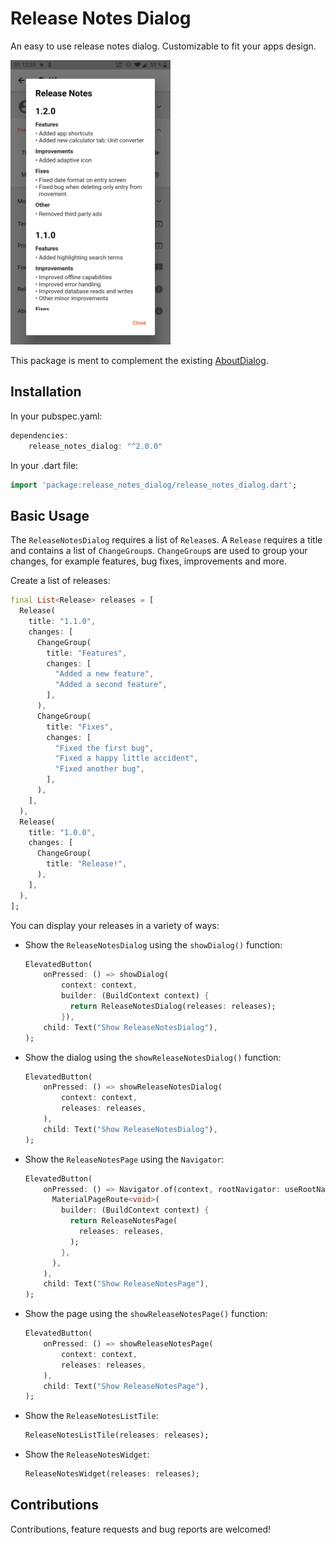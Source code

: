 # Release Notes Dialog

An easy to use release notes dialog. Customizable to fit your apps design.

<img src="https://github.com/JakobMick/release_notes_dialog/blob/main/README_example_screenshot.jpg?raw=true" width="256">

This package is ment to complement the existing [AboutDialog](https://api.flutter.dev/flutter/material/AboutDialog-class.html).

## Installation

In your pubspec.yaml:

```dart
dependencies:
    release_notes_dialog: "^2.0.0"
```

In your .dart file:

```dart
import 'package:release_notes_dialog/release_notes_dialog.dart';
```

## Basic Usage

The ```ReleaseNotesDialog``` requires a list of ```Release```s. A ```Release``` requires a title and contains a list of ```ChangeGroup```s. ```ChangeGroup```s are used to group your changes, for example features, bug fixes, improvements and more.

Create a list of releases:

```dart
final List<Release> releases = [
  Release(
    title: "1.1.0",
    changes: [
      ChangeGroup(
        title: "Features",
        changes: [
          "Added a new feature",
          "Added a second feature",
        ],
      ),
      ChangeGroup(
        title: "Fixes",
        changes: [
          "Fixed the first bug",
          "Fixed a happy little accident",
          "Fixed another bug",
        ],
      ),
    ],
  ),
  Release(
    title: "1.0.0",
    changes: [
      ChangeGroup(
        title: "Release!",
      ),
    ],
  ),
];
```

You can display your releases in a variety of ways:

- Show the ```ReleaseNotesDialog``` using the ```showDialog()``` function:

  ```dart
  ElevatedButton(
      onPressed: () => showDialog(
          context: context,
          builder: (BuildContext context) {
            return ReleaseNotesDialog(releases: releases);
          }),
      child: Text("Show ReleaseNotesDialog"),
  );
  ```

- Show the dialog using the ```showReleaseNotesDialog()``` function:

  ```dart
  ElevatedButton(
      onPressed: () => showReleaseNotesDialog(
          context: context,
          releases: releases,
      ),
      child: Text("Show ReleaseNotesDialog"),
  );
  ```

- Show the ```ReleaseNotesPage``` using the ```Navigator```:

  ```dart
  ElevatedButton(
      onPressed: () => Navigator.of(context, rootNavigator: useRootNavigator).push(
        MaterialPageRoute<void>(
          builder: (BuildContext context) {
            return ReleaseNotesPage(
              releases: releases,
            );
          },
        ),
      ),
      child: Text("Show ReleaseNotesPage"),
  );
  ```

- Show the page using the ```showReleaseNotesPage()``` function:

  ```dart
  ElevatedButton(
      onPressed: () => showReleaseNotesPage(
          context: context,
          releases: releases,
      ),
      child: Text("Show ReleaseNotesPage"),
  );
  ```

- Show the ```ReleaseNotesListTile```:

  ```dart
  ReleaseNotesListTile(releases: releases);
  ```

- Show the ```ReleaseNotesWidget```:

  ```dart
  ReleaseNotesWidget(releases: releases);
  ```

## Contributions

Contributions, feature requests and bug reports are welcomed!
